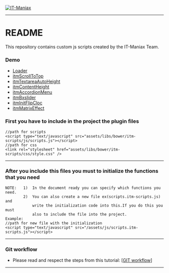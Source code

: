 [![IT-Maniax](http://itmaniax.com/assets/img/itm-logo.png "IT-Maniax")](http://itmaniax.com/ "Visit our website IT-Maniax")

***

# README #

This repository contains custom js scripts created by the IT-Maniax Team.


### Demo ###

+ [Loader](https://jsfiddle.net/itmaniax/w5k1hu7c)
+ [itmScrollToTop](https://jsfiddle.net/itmaniax/rnmh57c8)
+ [itmTextareaAutoHeight](https://jsfiddle.net/itmaniax/jg02wq6o)
+ [itmContentHeight](https://jsfiddle.net/itmaniax/d2ztq345)
+ [itmAccordionMenu](https://jsfiddle.net/itmaniax/jhratp05)
+ [itmBxslider](https://jsfiddle.net/itmaniax/hL7r0q3w)
+ [itmInitFlipCloc](https://jsfiddle.net/itmaniax/b8omcud1)
+ [itmMatrixEffect](https://jsfiddle.net/itmaniax/av9kw3nu)

### First you have to include in the project the plugin files ###

    //path for scripts
    <script type="text/javascript" src="assets/libs/bower/itm-scripts/js/scripts.js"></script> 
    //path for css
    <link rel="stylesheet" href="assets/libs/bower/itm-scripts/css/style.css" />

***

### After you include this files you must to initialize the functions that you need ###

    NOTE:   1)  In the document ready you can specify which functions you need.
            2)  You can also create a new file ex(scripts.itm-scripts.js) and 
                write the initialization code into this.If you do this you must 
                also to include the file into the project.
    Example:
    //path for new file with the initialization
    <script type="text/javascript" src="/assets/js/scripts.itm-scripts.js"></script>

***

### Git workflow ###

+ Please read and respect the steps from this tutorial: [[GIT workflow](https://docs.google.com/document/d/1FVlsaadtFB1JIoSuZJ1zPSf-Gz7_C_bWeaEYc30MICU "IT-Maniax GIT workflow")]

***